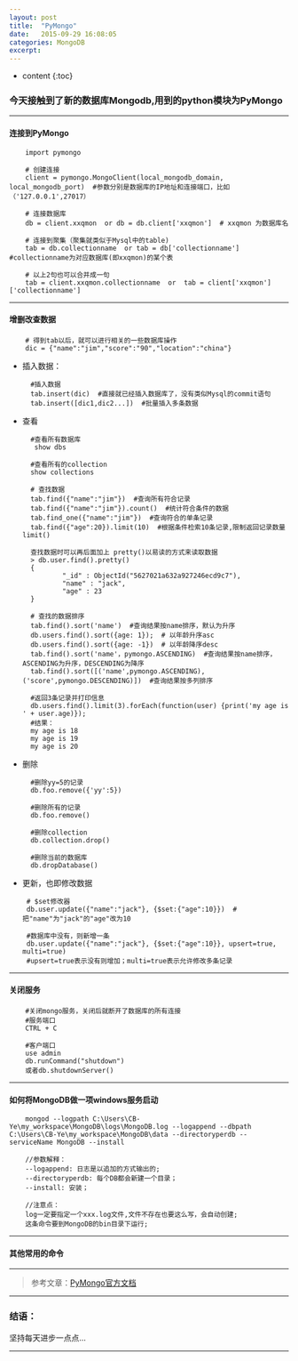 ```yaml
---
layout: post
title:  "PyMongo"
date:   2015-09-29 16:08:05
categories: MongoDB
excerpt: 
---
```


* content
{:toc}

### 今天接触到了新的数据库Mongodb,用到的python模块为PyMongo

---

#### 连接到PyMongo

        import pymongo
        
        # 创建连接
        client = pymongo.MongoClient(local_mongodb_domain, local_mongodb_port)  #参数分别是数据库的IP地址和连接端口，比如（'127.0.0.1',27017）
        
        # 连接数据库
        db = client.xxqmon  or db = db.client['xxqmon']  # xxqmon 为数据库名
        
        # 连接到聚集（聚集就类似于Mysql中的table)
        tab = db.collectionname  or tab = db['collectionname']  #collectionname为对应数据库(即xxqmon)的某个表
        
        # 以上2句也可以合并成一句
        tab = client.xxqmon.collectionname  or  tab = client['xxqmon']['collectionname']
        
-----

#### 增删改查数据
        
        # 得到tab以后，就可以进行相关的一些数据库操作
        dic = {"name":"jim","score":"90","location":"china"}

* 插入数据：
        
        #插入数据
        tab.insert(dic)  #直接就已经插入数据库了，没有类似Mysql的commit语句
        tab.insert([dic1,dic2...])  #批量插入多条数据

* 查看
        
        #查看所有数据库
         show dbs

        #查看所有的collection
        show collections
        
        # 查找数据
        tab.find({"name":"jim"})  #查询所有符合记录
        tab.find({"name":"jim"}).count()  #统计符合条件的数据
        tab.find_one({"name":"jim"})  #查询符合的单条记录
        tab.find({"age":20}).limit(10)  #根据条件检索10条记录,限制返回记录数量limit()
        
        查找数据时可以再后面加上 pretty()以易读的方式来读取数据
        > db.user.find().pretty()
        {
                "_id" : ObjectId("5627021a632a927246ecd9c7"),
                "name" : "jack",
                "age" : 23
        }
        
        # 查找的数据排序
        tab.find().sort('name')  #查询结果按name排序，默认为升序        
        db.users.find().sort({age: 1});  # 以年龄升序asc       
        db.users.find().sort({age: -1})  # 以年龄降序desc 
        tab.find().sort('name'，pymongo.ASCENDING)  #查询结果按name排序，ASCENDING为升序，DESCENDING为降序
        tab.find().sort([('name',pymongo.ASCENDING),('score',pymongo.DESCENDING)])  #查询结果按多列排序
        
        #返回3条记录并打印信息 
        db.users.find().limit(3).forEach(function(user) {print('my age is ' + user.age)}); 
        #结果：
        my age is 18 
        my age is 19 
        my age is 20

* 删除
        
        #删除yy=5的记录
        db.foo.remove({'yy':5})

        #删除所有的记录
        db.foo.remove()
        
        #删除collection
        db.collection.drop()

        #删除当前的数据库
        db.dropDatabase()
        
 * 更新，也即修改数据       
        
        # $set修改器
        db.user.update({"name":"jack"}, {$set:{"age":10}})  #把"name"为"jack"的"age"改为10
        
        #数据库中没有，则新增一条
        db.user.update({"name":"jack"}, {$set:{"age":10}}, upsert=true, multi=true)
        #upsert=true表示没有则增加；multi=true表示允许修改多条记录
        
-----

#### 关闭服务
        
        #关闭mongo服务，关闭后就断开了数据库的所有连接
        #服务端口
        CTRL + C    
        
        #客户端口
        use admin
        db.runCommand("shutdown")
        或者db.shutdownServer()

---

#### 如何将MongoDB做一项windows服务启动
        
        mongod --logpath C:\Users\CB-Ye\my_workspace\MongoDB\logs\MongoDB.log --logappend --dbpath C:\Users\CB-Ye\my_workspace\MongoDB\data --directoryperdb --serviceName MongoDB --install
        
        //参数解释：
        --logappend: 日志是以追加的方式输出的;
        --directoryperdb: 每个DB都会新建一个目录；
        --install: 安装；
        
        //注意点：
        log一定要指定一个xxx.log文件,文件不存在也要这么写，会自动创建;
        这条命令要到MongoDB的bin目录下运行;
---

#### 其他常用的命令

        

---


> 参考文章：[PyMongo官方文档](http://api.mongodb.org/python/current/api/pymongo/collection.html)

---

### 结语：

坚持每天进步一点点...

---